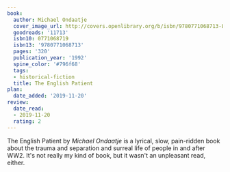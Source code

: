 ```yaml
---
book:
  author: Michael Ondaatje
  cover_image_url: http://covers.openlibrary.org/b/isbn/9780771068713-L.jpg
  goodreads: '11713'
  isbn10: 0771068719
  isbn13: '9780771068713'
  pages: '320'
  publication_year: '1992'
  spine_color: '#796f68'
  tags:
  - historical-fiction
  title: The English Patient
plan:
  date_added: '2019-11-20'
review:
  date_read:
  - 2019-11-20
  rating: 2
---
```


The English Patient by *Michael Ondaatje* is a lyrical, slow, pain-ridden book about the trauma and separation and surreal life of people in and after WW2. It's not really my kind of book, but it wasn't an unpleasant read, either.
